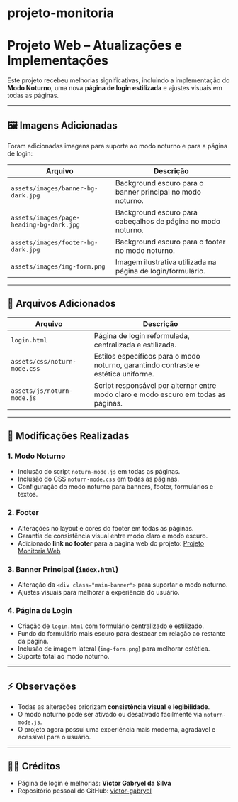 # projeto-monitoria

# Projeto Web – Atualizações e Implementações

Este projeto recebeu melhorias significativas, incluindo a implementação do **Modo Noturno**, uma nova **página de login estilizada** e ajustes visuais em todas as páginas.

---

## 🖼 Imagens Adicionadas

Foram adicionadas imagens para suporte ao modo noturno e para a página de login:

| Arquivo | Descrição |
|---------|-----------|
| `assets/images/banner-bg-dark.jpg` | Background escuro para o banner principal no modo noturno. |
| `assets/images/page-heading-bg-dark.jpg` | Background escuro para cabeçalhos de página no modo noturno. |
| `assets/images/footer-bg-dark.jpg` | Background escuro para o footer no modo noturno. |
| `assets/images/img-form.png` | Imagem ilustrativa utilizada na página de login/formulário. |

---

## 📁 Arquivos Adicionados

| Arquivo | Descrição |
|---------|-----------|
| `login.html` | Página de login reformulada, centralizada e estilizada. |
| `assets/css/noturn-mode.css` | Estilos específicos para o modo noturno, garantindo contraste e estética uniforme. |
| `assets/js/noturn-mode.js` | Script responsável por alternar entre modo claro e modo escuro em todas as páginas. |

---

## 🔧 Modificações Realizadas

### 1. Modo Noturno
- Inclusão do script `noturn-mode.js` em todas as páginas.
- Inclusão do CSS `noturn-mode.css` em todas as páginas.
- Configuração do modo noturno para banners, footer, formulários e textos.

### 2. Footer
- Alterações no layout e cores do footer em todas as páginas.
- Garantia de consistência visual entre modo claro e modo escuro.
- Adicionado **link no footer** para a página web do projeto: [Projeto Monitoria Web](https://victor-gabryel.github.io/projeto-monitoria/)

### 3. Banner Principal (`index.html`)
- Alteração da `<div class="main-banner">` para suportar o modo noturno.
- Ajustes visuais para melhorar a experiência do usuário.

### 4. Página de Login
- Criação de `login.html` com formulário centralizado e estilizado.
- Fundo do formulário mais escuro para destacar em relação ao restante da página.
- Inclusão de imagem lateral (`img-form.png`) para melhorar estética.
- Suporte total ao modo noturno.

---

## ⚡ Observações
- Todas as alterações priorizam **consistência visual** e **legibilidade**.
- O modo noturno pode ser ativado ou desativado facilmente via `noturn-mode.js`.
- O projeto agora possui uma experiência mais moderna, agradável e acessível para o usuário.

---

## 👨‍💻 Créditos
- Página de login e melhorias: **Victor Gabryel da Silva**
- Repositório pessoal do GitHub: [victor-gabryel](https://github.com/victor-gabryel)